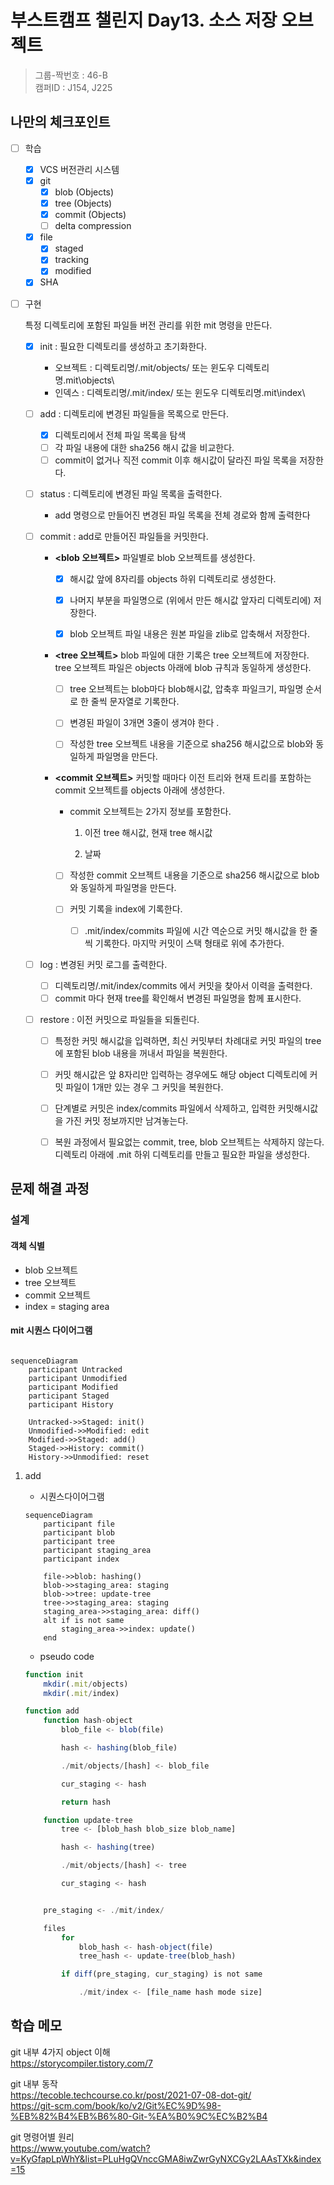 # 부스트캠프 챌린지 Day13. 소스 저장 오브젝트

> 그룹-짝번호 : 46-B  
> 캠퍼ID : J154, J225

## 나만의 체크포인트

-   [ ] 학습

    -   [x] VCS 버전관리 시스템
    -   [x] git
        -   [x] blob (Objects)
        -   [x] tree (Objects)
        -   [x] commit (Objects)
        -   [ ] delta compression
    -   [x] file
        -   [x] staged
        -   [x] tracking
        -   [x] modified
    -   [x] SHA

-   [ ] 구현

    특정 디렉토리에 포함된 파일들 버전 관리를 위한 mit 명령을 만든다.

    -   [x] init : 필요한 디렉토리를 생성하고 초기화한다.

        -   오브젝트 : 디렉토리명/.mit/objects/ 또는 윈도우 디렉토리명\.mit\objects\
        -   인덱스 : 디렉토리명/.mit/index/ 또는 윈도우 디렉토리명\.mit\index\

    -   [ ] add : 디렉토리에 변경된 파일들을 목록으로 만든다.

        -   [x] 디렉토리에서 전체 파일 목록을 탐색
        -   [ ] 각 파일 내용에 대한 sha256 해시 값을 비교한다.
        -   [ ] commit이 없거나 직전 commit 이후 해시값이 달라진 파일 목록을 저장한다.

    -   [ ] status : 디렉토리에 변경된 파일 목록을 출력한다.

        -   add 명령으로 만들어진 변경된 파일 목록을 전체 경로와 함께 출력한다

    -   [ ] commit : add로 만들어진 파일들을 커밋한다.

        -   **<blob 오브젝트>** 파일별로 blob 오브젝트를 생성한다.

            -   [x] 해시값 앞에 8자리를 objects 하위 디렉토리로 생성한다.

            -   [x] 나머지 부분을 파일명으로 (위에서 만든 해시값 앞자리 디렉토리에) 저장한다.

            -   [x] blob 오브젝트 파일 내용은 원본 파일을 zlib로 압축해서 저장한다.

        -   **<tree 오브젝트>** blob 파일에 대한 기록은 tree 오브젝트에 저장한다. tree 오브젝트 파일은 objects 아래에 blob 규칙과 동일하게 생성한다.

            -   [ ] tree 오브젝트는 blob마다 blob해시값, 압축후 파일크기, 파일명 순서로 한 줄씩 문자열로 기록한다.

            -   [ ] 변경된 파일이 3개면 3줄이 생겨야 한다 .

            -   [ ] 작성한 tree 오브젝트 내용을 기준으로 sha256 해시값으로 blob와 동일하게 파일명을 만든다.

        -   **<commit 오브젝트>** 커밋할 때마다 이전 트리와 현재 트리를 포함하는 commit 오브젝트를 objects 아래에 생성한다.

            -   commit 오브젝트는 2가지 정보를 포함한다.

                1. 이전 tree 해시값, 현재 tree 해시값

                2. 날짜

            -   [ ] 작성한 commit 오브젝트 내용을 기준으로 sha256 해시값으로 blob와 동일하게 파일명을 만든다.
            -   [ ] 커밋 기록을 index에 기록한다.

                -   [ ] .mit/index/commits 파일에 시간 역순으로 커밋 해시값을 한 줄씩 기록한다. 마지막 커밋이 스택 형태로 위에 추가한다.

    -   [ ] log : 변경된 커밋 로그를 출력한다.

        -   [ ] 디렉토리명/.mit/index/commits 에서 커밋을 찾아서 이력을 출력한다.
        -   [ ] commit 마다 현재 tree를 확인해서 변경된 파일명을 함께 표시한다.

    -   [ ] restore : 이전 커밋으로 파일들을 되돌린다.

        -   [ ] 특정한 커밋 해시값을 입력하면, 최신 커밋부터 차례대로 커밋 파일의 tree에 포함된 blob 내용을 꺼내서 파일을 복원한다.

        -   [ ] 커밋 해시값은 앞 8자리만 입력하는 경우에도 해당 object 디렉토리에 커밋 파일이 1개만 있는 경우 그 커밋을 복원한다.

        -   [ ] 단계별로 커밋은 index/commits 파일에서 삭제하고, 입력한 커밋해시값을 가진 커밋 정보까지만 남겨놓는다.

        -   [ ] 복원 과정에서 필요없는 commit, tree, blob 오브젝트는 삭제하지 않는다.
                디렉토리 아래에 .mit 하위 디렉토리를 만들고 필요한 파일을 생성한다.

## 문제 해결 과정

### 설계

#### 객체 식별

-   blob 오브젝트
-   tree 오브젝트
-   commit 오브젝트
-   index = staging area

#### mit 시퀀스 다이어그램

```mermaid

sequenceDiagram
    participant Untracked
    participant Unmodified
    participant Modified
    participant Staged
    participant History

    Untracked->>Staged: init()
    Unmodified->>Modified: edit
    Modified->>Staged: add()
    Staged->>History: commit()
    History->>Unmodified: reset
```

1.  add

    -   시퀀스다이어그램

    ```mermaid
    sequenceDiagram
        participant file
        participant blob
        participant tree
        participant staging_area
        participant index

        file->>blob: hashing()
        blob->>staging_area: staging
        blob->>tree: update-tree
        tree->>staging_area: staging
        staging_area->>staging_area: diff()
        alt if is not same
            staging_area->>index: update()
        end
    ```

    -   pseudo code

    ```js
    function init
        mkdir(.mit/objects)
        mkdir(.mit/index)

    function add
        function hash-object
            blob_file <- blob(file)

            hash <- hashing(blob_file)

            ./mit/objects/[hash] <- blob_file

            cur_staging <- hash

            return hash

        function update-tree
            tree <- [blob_hash blob_size blob_name]

            hash <- hashing(tree)

            ./mit/objects/[hash] <- tree

            cur_staging <- hash


        pre_staging <- ./mit/index/

        files
            for
                blob_hash <- hash-object(file)
                tree_hash <- update-tree(blob_hash)

            if diff(pre_staging, cur_staging) is not same

                ./mit/index <- [file_name hash mode size]
    ```

## 학습 메모

git 내부 4가지 object 이해  
https://storycompiler.tistory.com/7

git 내부 동작  
https://tecoble.techcourse.co.kr/post/2021-07-08-dot-git/  
https://git-scm.com/book/ko/v2/Git%EC%9D%98-%EB%82%B4%EB%B6%80-Git-%EA%B0%9C%EC%B2%B4

git 명령어별 원리  
https://www.youtube.com/watch?v=KyGfapLpWhY&list=PLuHgQVnccGMA8iwZwrGyNXCGy2LAAsTXk&index=15
